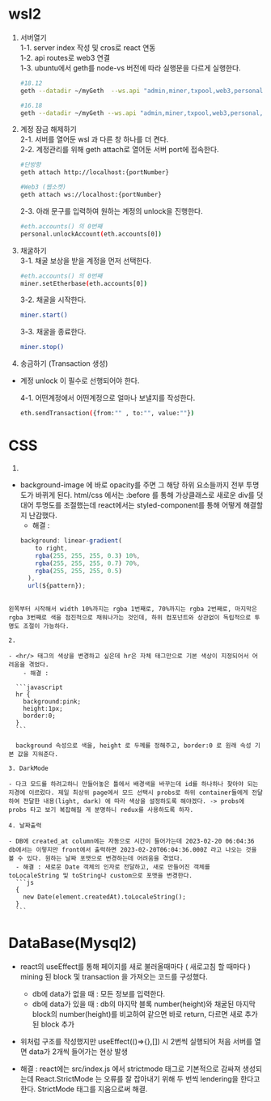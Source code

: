 # wsl2

1. 서버열기  
   1-1. server index 작성 및 cros로 react 연동  
   1-2. api routes로 web3 연결  
   1-3. ubuntu에서 geth를 node-vs 버전에 따라 실행문을 다르게 실행한다.

   ```sh
   #18.12
   geth --datadir ~/myGeth  --ws.api "admin,miner,txpool,web3,personal,eth,net" --allow-insecure-unlock --syncmode full --networkid 50 --ws --ws.port 8081 --ws.addr "0.0.0.0" --ws.origins "*" console
   ```

   ```sh
   #16.18
   geth --datadir ~/myGeth --ws.api "admin,miner,txpool,web3,personal,eth,net" --allow-insecure-unlock --syncmode full --networkid 50 --ws --ws.port 8081 --ws.origins "*" console
   ```

2. 계정 잠금 해제하기  
   2-1. 서버를 열어둔 wsl 과 다른 창 하나를 더 켠다.  
   2-2. 계정관리를 위해 geth attach로 열어둔 서버 port에 접속한다.

   ```sh
   #단방향
   geth attach http://localhost:{portNumber}
   ```

   ```sh
   #Web3 (웹소켓)
   geth attach ws://localhost:{portNumber}
   ```

   2-3. 아래 문구를 입력하여 원하는 계정의 unlock을 진행한다.

   ```sh
   #eth.accounts() 의 0번째
   personal.unlockAccount(eth.accounts[0])
   ```

3. 채굴하기  
   3-1. 채굴 보상을 받을 계정을 먼저 선택한다.

   ```sh
   #eth.accounts() 의 0번째
   miner.setEtherbase(eth.accounts[0])
   ```

   3-2. 채굴을 시작한다.

   ```sh
   miner.start()
   ```

   3-3. 채굴을 종료한다.

   ```sh
   miner.stop()
   ```

4. 송금하기 (Transaction 생성)

- 계정 unlock 이 필수로 선행되어야 한다.

  4-1. 어떤계정에서 어떤계정으로 얼마나 보낼지를 작성한다.

  ```sh
  eth.sendTransaction({from:"" , to:"", value:""})
  ```

# CSS

1.

- background-image 에 바로 opacity를 주면 그 해당 하위 요소들까지 전부 투명도가 바뀌게 된다.
  html/css 에서는 :before 를 통해 가상클래스로 새로운 div를 덧대어 투명도를 조절했는데 react에서는 styled-component를 통해 어떻게 해결할지 난감했다.
  - 해결 :
  ```js
  background: linear-gradient(
      to right,
      rgba(255, 255, 255, 0.3) 10%,
      rgba(255, 255, 255, 0.7) 70%,
      rgba(255, 255, 255, 0.5)
    ),
    url(${pattern});
  ```

````

왼쪽부터 시작해서 width 10%까지는 rgba 1번째로, 70%까지는 rgba 2번째로, 마지막은 rgba 3번째로 색을 점진적으로 채워나가는 것인데, 하위 컴포넌트와 상관없이 독립적으로 투명도 조절이 가능하다.

2.

- <hr/> 태그의 색상을 변경하고 싶은데 hr은 자체 태그만으로 기본 색상이 지정되어서 어려움을 겪었다.
    - 해결 :

  ```javascript
  hr {
    background:pink;
    height:1px;
    border:0;
  }
  ```

  background 속성으로 색을, height 로 두께를 정해주고, border:0 로 원래 속성 기본 값을 지워준다.

3. DarkMode

- 다크 모드를 하려고하니 만들어놓은 틀에서 배경색을 바꾸는데 id를 하나하나 찾아야 되는 지경에 이르렀다. 제일 최상위 page에서 모드 선택시 probs로 하위 container들에게 전달하여 전달한 내용(light, dark) 에 따라 색상을 설정하도록 해야겠다. -> probs에 probs 타고 보기 복잡해질 게 분명하니 redux를 사용하도록 하자.

4. 날짜출력

- DB에 created_at column에는 자동으로 시간이 들어가는데 2023-02-20 06:04:36 db에서는 이렇지만 front에서 출력하면 2023-02-20T06:04:36.000Z 라고 나오는 것을 볼 수 있다. 원하는 날짜 포맷으로 변경하는데 어려움을 겪었다.
  - 해결 : 새로운 Date 객체의 인자로 전달하고, 새로 만들어진 객체를 toLocaleString 및 toString나 custom으로 포맷을 변경한다.
  ```js
  {
    new Date(element.createdAt).toLocaleString();
  }
  ```
````

# DataBase(Mysql2)

- react의 useEffect를 통해 페이지를 새로 불러올때마다 ( 새로고침 할 때마다 ) mining 된 block 및 transaction 을 가져오는 코드를 구성했다.
  - db에 data가 없을 때 : 모든 정보를 입력한다.
  - db에 data가 있을 때 : db의 마지막 블록 number(height)와 채굴된 마지막 block의 number(height)를 비교하여 같으면 바로 return, 다르면 새로 추가된 block 추가
- 위처럼 구조를 작성했지만 useEffect(()=>{},[]) 시 2번씩 실행되어 처음 서버를 열면 data가 2개씩 들어가는 현상 발생

- 해결 : react에는 src/index.js 에서 strictmode 태그로 기본적으로 감싸져 생성되는데 React.StrictMode 는 오류를 잘 잡아내기 위해 두 번씩 lendering을 한다고 한다.
  StrictMode 태그를 지움으로써 해결.
